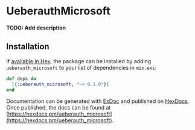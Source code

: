 # UeberauthMicrosoft

**TODO: Add description**

## Installation

If [available in Hex](https://hex.pm/docs/publish), the package can be installed
by adding `ueberauth_microsoft` to your list of dependencies in `mix.exs`:

```elixir
def deps do
  [{:ueberauth_microsoft, "~> 0.1.0"}]
end
```

Documentation can be generated with [ExDoc](https://github.com/elixir-lang/ex_doc)
and published on [HexDocs](https://hexdocs.pm). Once published, the docs can
be found at [https://hexdocs.pm/ueberauth_microsoft](https://hexdocs.pm/ueberauth_microsoft).

